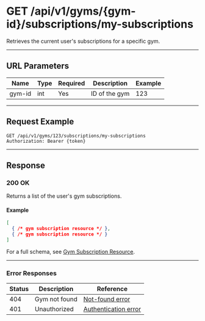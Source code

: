 # GET /api/v1/gyms/{gym-id}/subscriptions/my-subscriptions

Retrieves the current user's subscriptions for a specific gym.


---

## URL Parameters
| Name    | Type | Required | Description                | Example |
|---------|------|----------|----------------------------|---------|
| gym-id  | int  | Yes      | ID of the gym              | 123     |

---

## Request Example
```
GET /api/v1/gyms/123/subscriptions/my-subscriptions
Authorization: Bearer {token}
```

---

## Response

### 200 OK
Returns a list of the user's gym subscriptions.

#### Example
```json
[
  { /* gym subscription resource */ },
  { /* gym subscription resource */ }
]
```

For a full schema, see [Gym Subscription Resource](gym_subscription.md).

---

### Error Responses
| Status | Description                | Reference                                      |
|--------|----------------------------|------------------------------------------------|
| 404    | Gym not found              | [Not-found error](../../_globals/not-found-errors.md) |
| 401    | Unauthorized               | [Authentication error](../../_globals/authentication-errors.md) |
